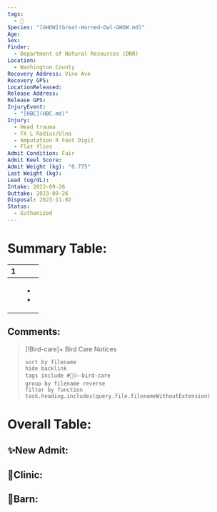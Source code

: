 ```yaml
---
tags:
  - 🦅
Species: "[GHOW](Great-Horned-Owl-GHOW.md)"
Age: 
Sex: 
Finder:
  - Department of Natural Resources (DNR)
Location:
  - Washington County
Recovery Address: Vine Ave
Recovery GPS: 
LocationReleased: 
Release Address: 
Release GPS: 
InjuryEvent:
  - "[HBC](HBC.md)"
Injury:
  - Head trauma
  - FX L Radius/Ulna
  - Amputation R Foot Digit
  - Flat flies
Admit Condition: Fair
Admit Keel Score: 
Admit Weight (kg): "0.775"
Last Weight (kg): 
Lead (ug/dL): 
Intake: 2023-09-26
Outtake: 2023-09-26
Disposal: 2023-11-02
Status:
  - Euthanized
---
```


# Summary Table:

<div><table class="dataview table-view-table"><thead class="table-view-thead"><tr class="table-view-tr-header"><th class="table-view-th"><span></span><span class="dataview small-text">1</span></th><th class="table-view-th"><span></span></th></tr></thead><tbody class="table-view-tbody"><tr><td><span></span></td><td><ul class="dataview dataview-ul dataview-result-list-ul"><li class="dataview-result-list-li"><span></span></li><li class="dataview-result-list-li"><span></span></li></ul></td></tr></tbody></table></div>

## Comments:

> [!Bird-care]+ Bird Care Notices
>   ```tasks 
>   sort by filename
>   hide backlink
>   tags include #🦅🩺-bird-care 
>   group by filename reverse
>   filter by function task.heading.includes(query.file.filenameWithoutExtension)
>   ```

# Overall Table:

## ✨New Admit:



## 🏥Clinic:



## 🏡Barn:


